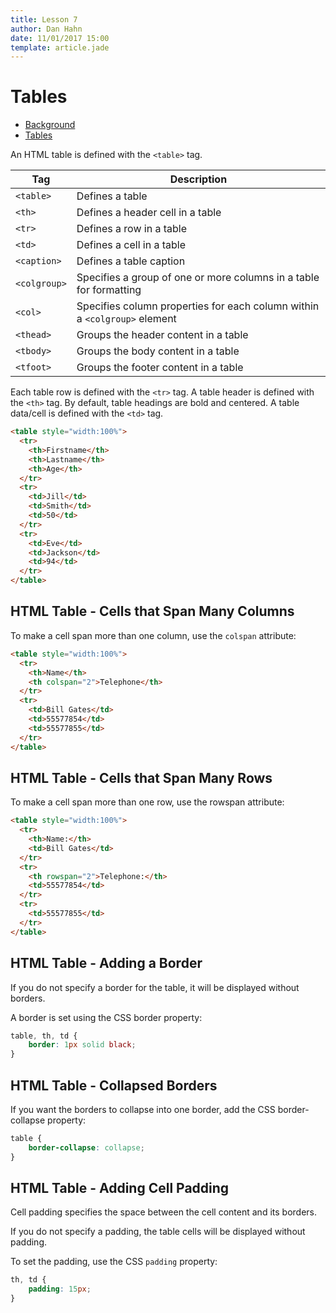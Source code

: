 ```yaml
---
title: Lesson 7
author: Dan Hahn
date: 11/01/2017 15:00
template: article.jade
---
```


# Tables

* [Background]()
* [Tables](tables.html)

An HTML table is defined with the `<table>` tag.


Tag	| Description
-- | --
`<table>` |	Defines a table
`<th>` |	Defines a header cell in a table
`<tr>` |	Defines a row in a table
`<td>` |	Defines a cell in a table
`<caption>` |	Defines a table caption
`<colgroup>` |	Specifies a group of one or more columns in a table for formatting
`<col>` |	Specifies column properties for each column within a `<colgroup>` element
`<thead>` |	Groups the header content in a table
`<tbody>` |	Groups the body content in a table
`<tfoot>` |	Groups the footer content in a table

Each table row is defined with the `<tr>` tag. A table header is defined with the `<th>` tag. By default, table headings are bold and centered. A table data/cell is defined with the `<td>` tag.


```html
<table style="width:100%">
  <tr>
    <th>Firstname</th>
    <th>Lastname</th> 
    <th>Age</th>
  </tr>
  <tr>
    <td>Jill</td>
    <td>Smith</td> 
    <td>50</td>
  </tr>
  <tr>
    <td>Eve</td>
    <td>Jackson</td> 
    <td>94</td>
  </tr>
</table>
```

## HTML Table - Cells that Span Many Columns
To make a cell span more than one column, use the `colspan` attribute:

```html
<table style="width:100%">
  <tr>
    <th>Name</th>
    <th colspan="2">Telephone</th>
  </tr>
  <tr>
    <td>Bill Gates</td>
    <td>55577854</td>
    <td>55577855</td>
  </tr>
</table>
```

## HTML Table - Cells that Span Many Rows
To make a cell span more than one row, use the rowspan attribute:

```html
<table style="width:100%">
  <tr>
    <th>Name:</th>
    <td>Bill Gates</td>
  </tr>
  <tr>
    <th rowspan="2">Telephone:</th>
    <td>55577854</td>
  </tr>
  <tr>
    <td>55577855</td>
  </tr>
</table>
```

## HTML Table - Adding a Border

If you do not specify a border for the table, it will be displayed without borders.

A border is set using the CSS border property:

```css
table, th, td {
    border: 1px solid black;
}
```

## HTML Table - Collapsed Borders

If you want the borders to collapse into one border, add the CSS border-collapse property:

```css
table {
    border-collapse: collapse;
}
```

## HTML Table - Adding Cell Padding
Cell padding specifies the space between the cell content and its borders.

If you do not specify a padding, the table cells will be displayed without padding.

To set the padding, use the CSS `padding` property:

```css
th, td {
    padding: 15px;
}
```